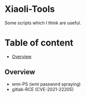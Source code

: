# Xiaoli-Tools

Some scripts which I think are useful.

# Table of content

* [Overview](#overview)

## Overview

- wmi-PS (wmi password spraying)
- gitlab-RCE (CVE-2021-22205)
